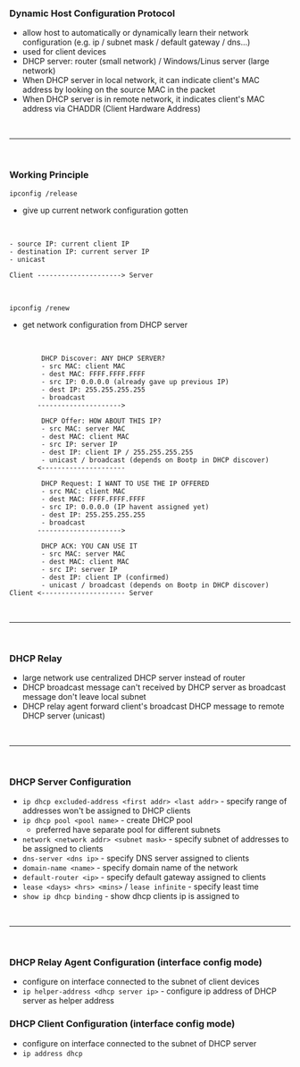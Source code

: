 ### Dynamic Host Configuration Protocol
- allow host to automatically or dynamically learn their network configuration (e.g. ip / subnet mask / default gateway / dns...)
- used for client devices
- DHCP server: router (small network) / Windows/Linus server (large network)
- When DHCP server in local network, it can indicate client's MAC address by looking on the source MAC in the packet
- When DHCP server is in remote network, it indicates client's MAC address via CHADDR (Client Hardware Address)

<br>
<hr>
<br>

### Working Principle
`ipconfig /release`
- give up current network configuration gotten

<br>


```
- source IP: current client IP
- destination IP: current server IP
- unicast

Client ---------------------> Server
```

<br>

`ipconfig /renew`
- get network configuration from DHCP server

<br>

```
        DHCP Discover: ANY DHCP SERVER?
        - src MAC: client MAC
        - dest MAC: FFFF.FFFF.FFFF
        - src IP: 0.0.0.0 (already gave up previous IP)
        - dest IP: 255.255.255.255
        - broadcast
       --------------------->

        DHCP Offer: HOW ABOUT THIS IP?
        - src MAC: server MAC
        - dest MAC: client MAC
        - src IP: server IP
        - dest IP: client IP / 255.255.255.255
        - unicast / broadcast (depends on Bootp in DHCP discover)
       <---------------------

        DHCP Request: I WANT TO USE THE IP OFFERED
        - src MAC: client MAC
        - dest MAC: FFFF.FFFF.FFFF
        - src IP: 0.0.0.0 (IP havent assigned yet)
        - dest IP: 255.255.255.255
        - broadcast
       --------------------->

        DHCP ACK: YOU CAN USE IT
        - src MAC: server MAC
        - dest MAC: client MAC
        - src IP: server IP
        - dest IP: client IP (confirmed)
        - unicast / broadcast (depends on Bootp in DHCP discover)
Client <--------------------- Server
```

<br>
<hr>
<br>

### DHCP Relay
- large network use centralized DHCP server instead of router
- DHCP broadcast message can't received by DHCP server as broadcast message don't leave local subnet
- DHCP relay agent forward client's broadcast DHCP message to remote DHCP server (unicast)

<br>
<hr>
<br>

### DHCP Server Configuration
- `ip dhcp excluded-address <first addr> <last addr>` - specify range of addresses won't be assigned to DHCP clients
- `ip dhcp pool <pool name>` - create DHCP pool
    - preferred have separate pool for different subnets
- `network <network addr> <subnet mask>` - specify subnet of addresses to be assigned to clients
- `dns-server <dns ip>` - specify DNS server assigned to clients
- `domain-name <name>` - specify domain name of the network
- `default-router <ip>` - specify default gateway assigned to clients
- `lease <days> <hrs> <mins>` / `lease infinite` - specify least time
- `show ip dhcp binding` - show dhcp clients ip is assigned to

<br>
<hr>
<br>

### DHCP Relay Agent Configuration (interface config mode)
- configure on interface connected to the subnet of client devices
- `ip helper-address <dhcp server ip>` - configure ip address of DHCP server as helper address

### DHCP Client Configuration (interface config mode)
- configure on interface connected to the subnet of DHCP server
- `ip address dhcp`